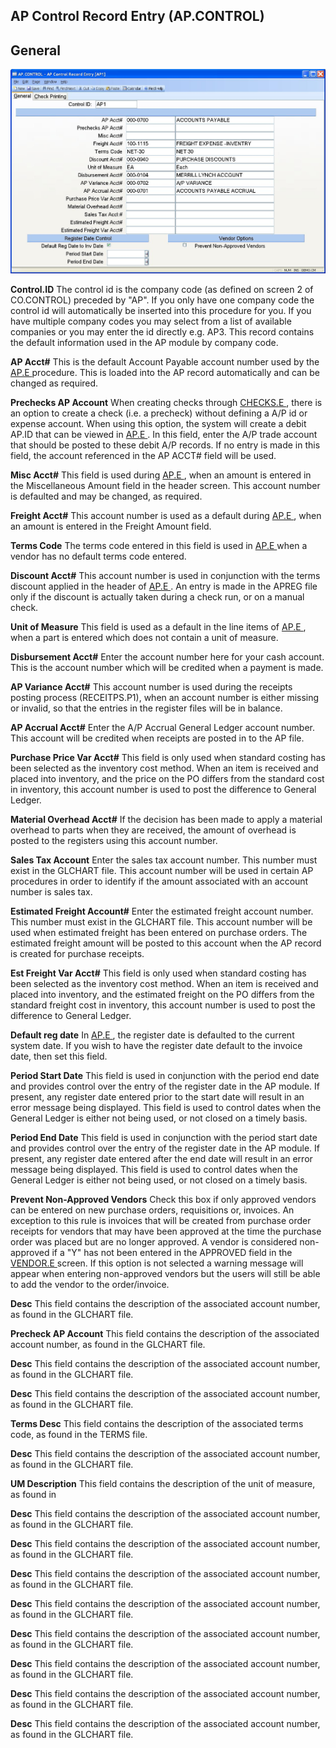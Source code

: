 ##  AP Control Record Entry (AP.CONTROL)

<PageHeader />

##  General

![](./AP-CONTROL-1.jpg)

**Control.ID** The control id is the company code (as defined on screen 2 of
CO.CONTROL) preceded by "AP". If you only have one company code the control id
will automatically be inserted into this procedure for you. If you have
multiple company codes you may select from a list of available companies or
you may enter the id directly e.g. AP3. This record contains the default
information used in the AP module by company code.  
  
**AP Acct#** This is the default Account Payable account number used by the [ AP.E ](../../AP-E/README.md) procedure. This is loaded into the AP record automatically and can be changed as required.   
  
**Prechecks AP Account** When creating checks through [ CHECKS.E ](../../CHECKS-E/README.md) , there is an option to create a check (i.e. a precheck) without defining a A/P id or expense account. When using this option, the system will create a debit AP.ID that can be viewed in [ AP.E ](../../AP-E/README.md) . In this field, enter the A/P trade account that should be posted to these debit A/P records. If no entry is made in this field, the account referenced in the AP ACCT# field will be used.   
  
**Misc Acct#** This field is used during [ AP.E ](../../AP-E/README.md) , when an amount is entered in the Miscellaneous Amount field in the header screen. This account number is defaulted and may be changed, as required.   
  
**Freight Acct#** This account number is used as a default during [ AP.E ](../../AP-E/README.md) , when an amount is entered in the Freight Amount field.   
  
**Terms Code** The terms code entered in this field is used in [ AP.E ](../../AP-E/README.md) when a vendor has no default terms code entered.   
  
**Discount Acct#** This account number is used in conjunction with the terms discount applied in the header of [ AP.E ](../../AP-E/README.md) . An entry is made in the APREG file only if the discount is actually taken during a check run, or on a manual check.   
  
**Unit of Measure** This field is used as a default in the line items of [ AP.E ](../../AP-E/README.md) , when a part is entered which does not contain a unit of measure.   
  
**Disbursement Acct#** Enter the account number here for your cash account.
This is the account number which will be credited when a payment is made.  
  
**AP Variance Acct#** This account number is used during the receipts posting
process (RECEITPS.P1), when an account number is either missing or invalid, so
that the entries in the register files will be in balance.  
  
**AP Accrual Acct#** Enter the A/P Accrual General Ledger account number. This
account will be credited when receipts are posted in to the AP file.  
  
**Purchase Price Var Acct#** This field is only used when standard costing has
been selected as the inventory cost method. When an item is received and
placed into inventory, and the price on the PO differs from the standard cost
in inventory, this account number is used to post the difference to General
Ledger.  
  
**Material Overhead Acct#** If the decision has been made to apply a material
overhead to parts when they are received, the amount of overhead is posted to
the registers using this account number.  
  
**Sales Tax Account** Enter the sales tax account number. This number must
exist in the GLCHART file. This account number will be used in certain AP
procedures in order to identify if the amount associated with an account
number is sales tax.  
  
**Estimated Freight Account#** Enter the estimated freight account number.
This number must exist in the GLCHART file. This account number will be used
when estimated freight has been entered on purchase orders. The estimated
freight amount will be posted to this account when the AP record is created
for purchase receipts.  
  
**Est Freight Var Acct#** This field is only used when standard costing has
been selected as the inventory cost method. When an item is received and
placed into inventory, and the estimated freight on the PO differs from the
standard freight cost in inventory, this account number is used to post the
difference to General Ledger.  
  
**Default reg date** In [ AP.E ](../../AP-E/README.md) , the register date is defaulted to the current system date. If you wish to have the register date default to the invoice date, then set this field.   
  
**Period Start Date** This field is used in conjunction with the period end
date and provides control over the entry of the register date in the AP
module. If present, any register date entered prior to the start date will
result in an error message being displayed. This field is used to control
dates when the General Ledger is either not being used, or not closed on a
timely basis.  
  
**Period End Date** This field is used in conjunction with the period start
date and provides control over the entry of the register date in the AP
module. If present, any register date entered after the end date will result
in an error message being displayed. This field is used to control dates when
the General Ledger is either not being used, or not closed on a timely basis.  
  
**Prevent Non-Approved Vendors** Check this box if only approved vendors can be entered on new purchase orders, requisitions or, invoices. An exception to this rule is invoices that will be created from purchase order receipts for vendors that may have been approved at the time the purchase order was placed but are no longer approved. A vendor is considered non-approved if a "Y" has not been entered in the APPROVED field in the [ VENDOR.E ](../../VENDOR-E/README.md) screen. If this option is not selected a warning message will appear when entering non-approved vendors but the users will still be able to add the vendor to the order/invoice.   
  
**Desc** This field contains the description of the associated account number,
as found in the GLCHART file.  
  
**Precheck AP Account** This field contains the description of the associated
account number, as found in the GLCHART file.  
  
**Desc** This field contains the description of the associated account number,
as found in the GLCHART file.  
  
**Desc** This field contains the description of the associated account number,
as found in the GLCHART file.  
  
**Terms Desc** This field contains the description of the associated terms
code, as found in the TERMS file.  
  
**Desc** This field contains the description of the associated account number,
as found in the GLCHART file.  
  
**UM Description** This field contains the description of the unit of measure,
as found in  
  
**Desc** This field contains the description of the associated account number,
as found in the GLCHART file.  
  
**Desc** This field contains the description of the associated account number,
as found in the GLCHART file.  
  
**Desc** This field contains the description of the associated account number,
as found in the GLCHART file.  
  
**Desc** This field contains the description of the associated account number,
as found in the GLCHART file.  
  
**Desc** This field contains the description of the associated account number,
as found in the GLCHART file.  
  
**Desc** This field contains the description of the associated account number,
as found in the GLCHART file.  
  
**Desc** This field contains the description of the associated account number,
as found in the GLCHART file.  
  
**Desc** This field contains the description of the associated account number,
as found in the GLCHART file.  
  
  
<badge text= "Version 8.10.57" vertical="middle" />

<PageFooter />